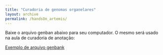 ```yaml
---
title: "Curadoria de genomas organelares"
layout: archive
permalink: /handsOn_artemis/
---  
```


Baixe o arquivo genban abaixo para seu computador. O mesmo será usado na aula de curadoria de anotação:

[Exemplo de arquivo genbank](https://1drv.ms/u/c/21dad68eb08355ae/Ea5Vg7CO1toggCEKIwAAAAABXXuBRmbsFm_hq_BcvhCNHA?e=yZquPq)
